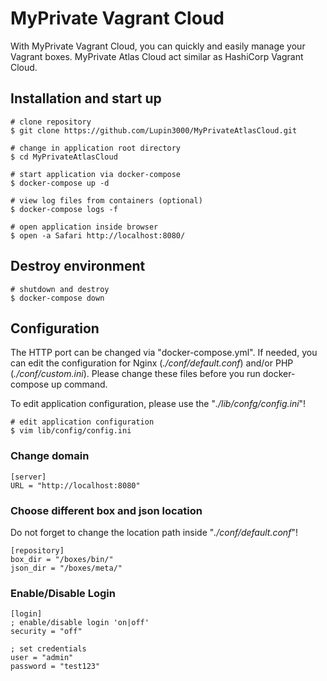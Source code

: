 # MyPrivate Vagrant Cloud

With MyPrivate Vagrant Cloud, you can quickly and easily manage your Vagrant boxes. MyPrivate Atlas Cloud act similar as HashiCorp Vagrant Cloud.

## Installation and start up

```shell
# clone repository
$ git clone https://github.com/Lupin3000/MyPrivateAtlasCloud.git

# change in application root directory
$ cd MyPrivateAtlasCloud

# start application via docker-compose
$ docker-compose up -d

# view log files from containers (optional)
$ docker-compose logs -f

# open application inside browser
$ open -a Safari http://localhost:8080/
```

## Destroy environment

```shell
# shutdown and destroy
$ docker-compose down
```

## Configuration

The HTTP port can be changed via "docker-compose.yml". If needed, you can edit the configuration for Nginx (_./conf/default.conf_) and/or PHP (_./conf/custom.ini_). Please change these files before you run docker-compose up command.

To edit application configuration, please use the "_./lib/confg/config.ini_"! 

```shell
# edit application configuration
$ vim lib/config/config.ini
```

### Change domain

```
[server]
URL = "http://localhost:8080"
```

### Choose different box and json location

Do not forget to change the location path inside "_./conf/default.conf_"!

```
[repository]
box_dir = "/boxes/bin/"
json_dir = "/boxes/meta/"
```

### Enable/Disable Login

```
[login]
; enable/disable login 'on|off'
security = "off"

; set credentials
user = "admin"
password = "test123"
```
